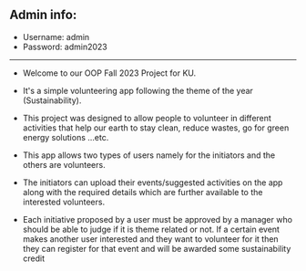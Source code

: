 Admin info:
-------------------
* Username: admin
* Password: admin2023

-------------------
* Welcome to our OOP Fall 2023 Project for KU.
* It's a simple volunteering app following the theme of the year (Sustainability).

* This project was designed to allow people to volunteer in different activities that help our earth to stay clean, reduce wastes, go for green energy solutions …etc.

* This app allows two types of users namely for the initiators and the others are volunteers.

* The initiators can upload their events/suggested activities on the app along with the required details which are further available to the interested volunteers.

* Each initiative proposed by a user must be approved by a manager who should be able to judge if it is theme related or not. If a certain event makes another user interested and they want to volunteer for it then they can register for that event and will be awarded some sustainability credit